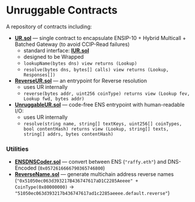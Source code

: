 # Unruggable Contracts

A repository of contracts including:

* [**UR.sol**](./contracts/UR.sol) &mdash; single contract to encapsulate ENSIP-10 + Hybrid Multicall + Batched Gateway (to avoid CCIP-Read failures)
	* standard interface: [**IUR.sol**](./contracts/IUR.sol)
	* designed to be Wrapped
	* `lookupName(bytes dns) view returns (Lookup)`
	* `resolve(bytes dns, bytes[] calls) view returns (Lookup, Responses[])`
* [**ReverseUR.sol**](./contracts/ReverseUR.sol) &mdash; an entrypoint for Reverse resolution
	* uses UR internally
	* `reverse(bytes addr, uint256 coinType) returns view (Lookup fev, Lookup fwd, bytes addr)`
* [**UnruggableUR.sol**](./contracts/UnruggableUR.sol) &mdash; code-free ENS entrypoint with human-readable I/O:
	* uses UR internally
	* `resolve(string name, string[] textKeys, uint256[] coinTypes, bool contentHash) returns view (Lookup, string[] texts, string[] addrs, bytes contentHash)`

### Utilities

* [**ENSDNSCoder.sol**](./contracts/ENSDNSCoder.sol) &mdash; convert between ENS (`"raffy.eth"`) and DNS-Encoded (`0x0572616666790365746800`)
* [**ReverseName.sol**](./contracts/ReverseName.sol) &mdash; generate multichain address reverse names (`"0x51050ec063d393217B436747617aD1C2285Aeeee" + CoinType(0x80000000)` &rarr; `"51050ec063d393217b436747617ad1c2285aeeee.default.reverse"`)

